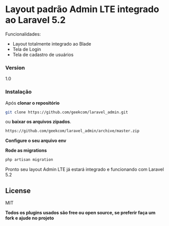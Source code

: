 # Layout padrão Admin LTE integrado ao Laravel 5.2

Funcionalidades:

  - Layout totalmente integrado ao Blade
  - Tela de Login
  - Tela de cadastro de usuários

### Version
1.0


### Instalação

Após **clonar o repositório**
```sh
git clone https://github.com/geekcom/laravel_admin.git
```
ou **baixar os arquivos zipados**.
```sh
https://github.com/geekcom/laravel_admin/archive/master.zip
```
**Configure o seu arquivo env**

**Rode as migrations**
```sh
php artisan migration
```
Pronto seu layout Admin LTE já estará integrado e funcionando com Laravel 5.2


License
----

MIT

**Todos os plugins usados são free ou open source, se preferir faça um  fork e ajude no projeto**